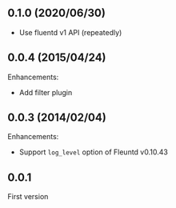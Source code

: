 ## 0.1.0 (2020/06/30)

* Use fluentd v1 API (repeatedly)

## 0.0.4 (2015/04/24)

Enhancements:

* Add filter plugin

## 0.0.3 (2014/02/04)

Enhancements:

* Support `log_level` option of Fleuntd v0.10.43

## 0.0.1

First version
